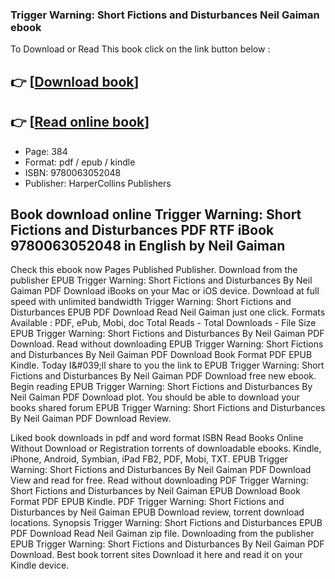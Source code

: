 ### Trigger Warning: Short Fictions and Disturbances Neil Gaiman ebook

To Download or Read This book click on the link button below :

## 👉  [**[Download book](http://get-pdfs.com/download.php?group=book&from=github.com&id=588872&lnk=1079 "Download book")**]

## 👉  [**[Read online book](http://get-pdfs.com/download.php?group=book&from=github.com&id=588872&lnk=1079 "Read online book")**]


* Page: 384
* Format: pdf / epub / kindle
* ISBN: 9780063052048
* Publisher: HarperCollins Publishers



## Book download online Trigger Warning: Short Fictions and Disturbances PDF RTF iBook 9780063052048 in English by Neil Gaiman


Check this ebook now Pages Published Publisher. Download from the publisher EPUB Trigger Warning: Short Fictions and Disturbances By Neil Gaiman PDF Download iBooks on your Mac or iOS device. Download at full speed with unlimited bandwidth Trigger Warning: Short Fictions and Disturbances EPUB PDF Download Read Neil Gaiman just one click. Formats Available : PDF, ePub, Mobi, doc Total Reads - Total Downloads - File Size EPUB Trigger Warning: Short Fictions and Disturbances By Neil Gaiman PDF Download. Read without downloading EPUB Trigger Warning: Short Fictions and Disturbances By Neil Gaiman PDF Download Book Format PDF EPUB Kindle. Today I&amp;#039;ll share to you the link to EPUB Trigger Warning: Short Fictions and Disturbances By Neil Gaiman PDF Download free new ebook. Begin reading EPUB Trigger Warning: Short Fictions and Disturbances By Neil Gaiman PDF Download plot. You should be able to download your books shared forum EPUB Trigger Warning: Short Fictions and Disturbances By Neil Gaiman PDF Download Review.

Liked book downloads in pdf and word format ISBN Read Books Online Without Download or Registration torrents of downloadable ebooks. Kindle, iPhone, Android, Symbian, iPad FB2, PDF, Mobi, TXT. EPUB Trigger Warning: Short Fictions and Disturbances By Neil Gaiman PDF Download View and read for free. Read without downloading PDF Trigger Warning: Short Fictions and Disturbances by Neil Gaiman EPUB Download Book Format PDF EPUB Kindle. PDF Trigger Warning: Short Fictions and Disturbances by Neil Gaiman EPUB Download review, torrent download locations. Synopsis Trigger Warning: Short Fictions and Disturbances EPUB PDF Download Read Neil Gaiman zip file. Downloading from the publisher EPUB Trigger Warning: Short Fictions and Disturbances By Neil Gaiman PDF Download. Best book torrent sites Download it here and read it on your Kindle device.





